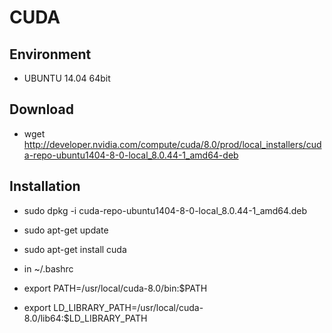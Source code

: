 # CUDA
## Environment
- UBUNTU 14.04 64bit

## Download
- wget http://developer.nvidia.com/compute/cuda/8.0/prod/local_installers/cuda-repo-ubuntu1404-8-0-local_8.0.44-1_amd64-deb

## Installation
- sudo dpkg -i cuda-repo-ubuntu1404-8-0-local_8.0.44-1_amd64.deb
- sudo apt-get update
- sudo apt-get install cuda

- in ~/.bashrc
- export PATH=/usr/local/cuda-8.0/bin:$PATH
- export LD_LIBRARY_PATH=/usr/local/cuda-8.0/lib64:$LD_LIBRARY_PATH
